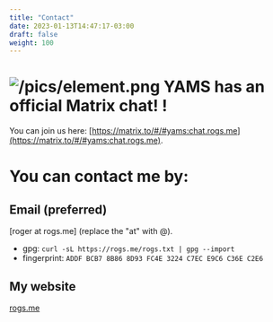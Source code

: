 ```yaml
---
title: "Contact"
date: 2023-01-13T14:47:17-03:00
draft: false
weight: 100
---
```


# ![/pics/element.png](/pics/element.png) YAMS has an official Matrix chat! !

You can join us here: [https://matrix.to/#/#yams:chat.rogs.me](https://matrix.to/#/#yams:chat.rogs.me).

# You can contact me by:

## Email (preferred)
[roger at rogs.me] (replace the "at" with @).

- gpg: `curl -sL https://rogs.me/rogs.txt | gpg --import`
- fingerprint: `ADDF BCB7 8B86 8D93 FC4E 3224 C7EC E9C6 C36E C2E6`

## My website

[rogs.me](https://rogs.me)
